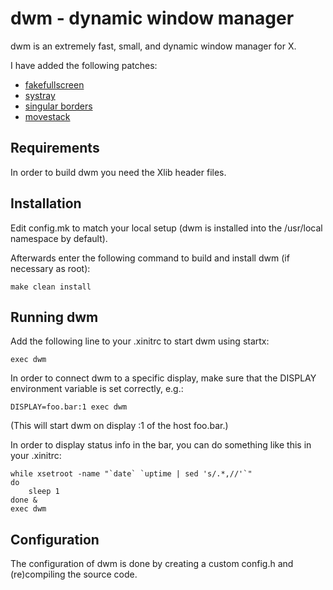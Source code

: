 # dwm - dynamic window manager
dwm is an extremely fast, small, and dynamic window manager for X.

I have added the following patches:
* [fakefullscreen](https://dwm.suckless.org/patches/fakefullscreen/)
* [systray](https://dwm.suckless.org/patches/systray/)
* [singular borders](https://dwm.suckless.org/patches/singularborders/)
* [movestack](https://dwm.suckless.org/patches/movestack/)

## Requirements
In order to build dwm you need the Xlib header files.


## Installation
Edit config.mk to match your local setup (dwm is installed into
the /usr/local namespace by default).

Afterwards enter the following command to build and install dwm (if
necessary as root):

```
make clean install
```

## Running dwm
Add the following line to your .xinitrc to start dwm using startx:

```
exec dwm
```

In order to connect dwm to a specific display, make sure that
the DISPLAY environment variable is set correctly, e.g.:

```
DISPLAY=foo.bar:1 exec dwm
```

(This will start dwm on display :1 of the host foo.bar.)

In order to display status info in the bar, you can do something
like this in your .xinitrc:

```
while xsetroot -name "`date` `uptime | sed 's/.*,//'`"
do
	sleep 1
done &
exec dwm
```

## Configuration
The configuration of dwm is done by creating a custom config.h
and (re)compiling the source code.

